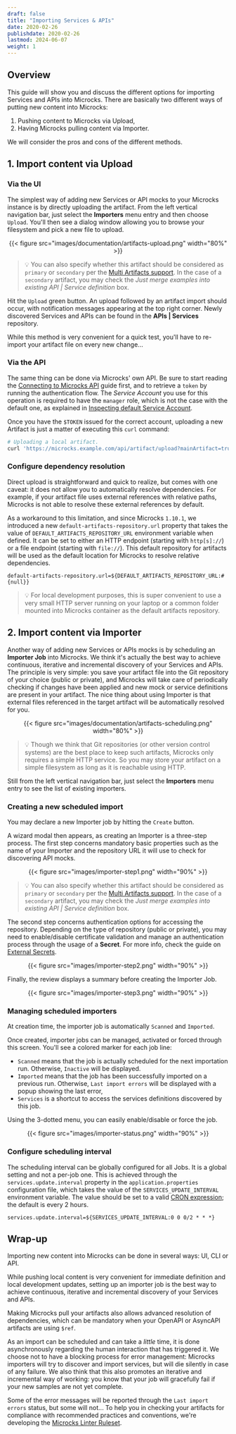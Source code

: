 ```yaml
---
draft: false
title: "Importing Services & APIs"
date: 2020-02-26
publishdate: 2020-02-26
lastmod: 2024-06-07
weight: 1
---
```


## Overview

This guide will show you and discuss the different options for importing Services and APIs into Microcks. There are basically two different ways of putting new content into Microcks:
1. Pushing content to Microcks via Upload,
2. Having Microcks pulling content via Importer.

We will consider the pros and cons of the different methods.

## 1. Import content via Upload

### Via the UI

The simplest way of adding new Services or API mocks to your Microcks instance is by directly uploading the artifact. From the left vertical navigation bar, just select the **Importers** menu entry and then choose `Upload`. You'll then see a dialog window allowing you to browse your filesystem and pick a new file to upload.

<div align="center">
{{< figure src="images/documentation/artifacts-upload.png" width="80%" >}}
</div>

> 💡 You can also specify whether this artifact should be considered as `primary` or `secondary` per the [Multi Artifacts support](/documentation/explanations/multi-artifacts). In the case of a `secondary` artifact, you may check the *Just merge examples into existing API | Service definition*  box.

Hit the `Upload` green button. An upload followed by an artifact import should occur, with notification messages appearing at the top right corner. Newly discovered Services and APIs can be found in the **APIs | Services** repository.

While this method is very convenient for a quick test, you'll have to re-import your artifact file on every new change...

### Via the API

The same thing can be done via Microcks' own API. Be sure to start reading the [Connecting to Microcks API](/documentation/guides/automation/api) guide first, and to retrieve a `token` by running the authentication flow. The *Service Account* you use for this operation is required to have the `manager` role, which is not the case with the default one, as explained in [Inspecting default Service Account](/documentation/explanations/service-account/#inspecting-default-service-account).

Once you have the `$TOKEN` issued for the correct account, uploading a new Artifact is just a matter of executing this `curl` command:

```sh
# Uploading a local artifact.
curl 'https://microcks.example.com/api/artifact/upload?mainArtifact=true' -H "Authorization: Bearer $TOKEN" -F 'file=@samples/films.graphql' -k
```

### Configure dependency resolution

Direct upload is straightforward and quick to realize, but comes with one caveat: it does not allow you to automatically resolve dependencies. For example, if your artifact file uses external references with relative paths, Microcks is not able to resolve these external references by default.

As a workaround to this limitation, and since Microcks `1.10.1`, we introduced a new `default-artifacts-repository.url` property that takes the value of `DEFAULT_ARTIFACTS_REPOSITORY_URL` environment variable when defined. It can be set to either an HTTP endpoint (starting with `http[s]://`) or a file endpoint (starting with `file://`). This default repository for artifacts will be used as the default location for Microcks to resolve relative dependencies.

```properties
default-artifacts-repository.url=${DEFAULT_ARTIFACTS_REPOSITORY_URL:#{null}}
```

> 💡 For local development purposes, this is super convenient to use a very small HTTP server running on your laptop or a common folder mounted into Microcks container as the default artifacts repository.


## 2. Import content via Importer

Another way of adding new Services or APIs mocks is by scheduling an **Importer Job** into Microcks. We think it's actually the best way to achieve continuous, iterative and incremental discovery of your Services and APIs. The principle is very simple: you save your artifact file into the Git repository of your choice (public or private), and Microcks will take care of periodically checking if changes have been applied and new mock or service definitions are present in your artifact. The nice thing about using Importer is that external files referenced in the target artifact will be automatically resolved for you. 

<div align="center">
{{< figure src="images/documentation/artifacts-scheduling.png" width="80%" >}}
</div>

> 💡 Though we think that Git repositories (or other version control systems) are the best place to keep such artifacts, Microcks only requires a simple HTTP service. So you may store your artifact on a simple filesystem as long as it is reachable using HTTP.

Still from the left vertical navigation bar, just select the **Importers** menu entry to see the list of existing importers.

### Creating a new scheduled import

You may declare a new Importer job by hitting the `Create` button.

A wizard modal then appears, as creating an Importer is a three-step process. The first step concerns mandatory basic properties such as the name of your Importer and the repository URL it will use to check for discovering API mocks.

<div align="center">
{{< figure src="images/importer-step1.png" width="90%" >}}
</div>

> 💡 You can also specify whether this artifact should be considered as `primary` or `secondary` per the [Multi Artifacts support](/documentation/explanations/multi-artifacts). In the case of a `secondary` artifact, you may check the *Just merge examples into existing API | Service definition*  box.

The second step concerns authentication options for accessing the repository. Depending on the type of repository (public or private), you may need to enable/disable certificate validation and manage an authentication process through the usage of a **Secret**. For more info, check the guide on [External Secrets](/documentation/guides/administration/secrets).

<div align="center">
{{< figure src="images/importer-step2.png" width="90%" >}}
</div>

Finally, the review displays a summary before creating the Importer Job.

<div align="center">
{{< figure src="images/importer-step3.png" width="90%" >}}
</div>

### Managing scheduled importers

At creation time, the importer job is automatically `Scanned` and `Imported`.

Once created, importer jobs can be managed, activated or forced through this screen. You'll see a colored marker for each job line:

* `Scanned` means that the job is actually scheduled for the next importation run. Otherwise, `Inactive`  will be displayed.
* `Imported` means that the job has been successfully imported on a previous run. Otherwise, `Last import errors` will be displayed with a popup showing the last error,
* `Services` is a shortcut to access the services definitions discovered by this job.

Using the 3-dotted menu, you can easily enable/disable or force the job.

<div align="center">
{{< figure src="images/importer-status.png" width="90%" >}}
</div>

### Configure scheduling interval

The scheduling interval can be globally configured for all Jobs. It is a global setting and not a per-job one. This is achieved through the `services.update.interval` property in the `application.properties` configuration file, which takes the value of the `SERVICES_UPDATE_INTERVAL` environment variable. The value should be set to a valid [CRON expression](https://en.wikipedia.org/wiki/Cron#CRON_expression); the default is every 2 hours.

```properties
services.update.interval=${SERVICES_UPDATE_INTERVAL:0 0 0/2 * * *}
```

## Wrap-up

Importing new content into Microcks can be done in several ways: UI, CLI or API. 

While pushing local content is very convenient for immediate definition and local development updates, setting up an importer job is the best way to achieve continuous, iterative and incremental discovery of your Services and APIs.

Making Microcks pull your artifacts also allows advanced resolution of dependencies, which can be mandatory when your OpenAPI or AsyncAPI artifacts are using `$ref`.

As an import can be scheduled and can take a *little* time, it is done asynchronously regarding the human interaction that has triggered it. We choose not to have a blocking process for error management: Microcks importers will try to discover and import services, but will die silently in case of any failure. We also think that this also promotes an iterative and incremental way of working: you know that your job will gracefully fail if your new samples are not yet complete.

Some of the error messages will be reported through the `Last import errors` status, but some will not... To help you in checking your artifacts for compliance with recommended practices and conventions, we're developing the [Microcks Linter Ruleset](https://github.com/microcks/microcks-spectral-ruleset).
